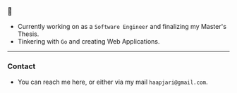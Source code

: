 ### 👋

- Currently working on as a `Software Engineer` and finalizing my Master's Thesis.
- Tinkering with `Go` and creating Web Applications.

---

### Contact

- You can reach me here, or either via my mail `haapjari@gmail.com`.

